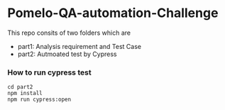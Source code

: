 # Pomelo-QA-automation-Challenge

This repo consits of two folders which are
- part1: Analysis requirement and Test Case
- part2: Autmoated test by Cypress

### How to run cypress test
```
cd part2
npm install
npm run cypress:open
``` 